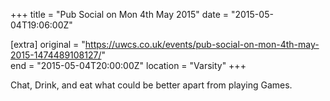 +++
title = "Pub Social on Mon 4th May 2015"
date = "2015-05-04T19:06:00Z"

[extra]
original = "https://uwcs.co.uk/events/pub-social-on-mon-4th-may-2015-1474489108127/"    
end = "2015-05-04T20:00:00Z"
location = "Varsity"
+++

Chat, Drink, and eat what could be better apart from playing Games.

